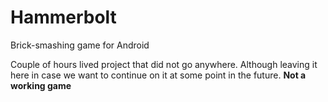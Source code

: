 # Hammerbolt
Brick-smashing game for Android

Couple of hours lived project that did not go anywhere. Although leaving it here in case we want to continue on it at some point in the future.
**Not a working game**
